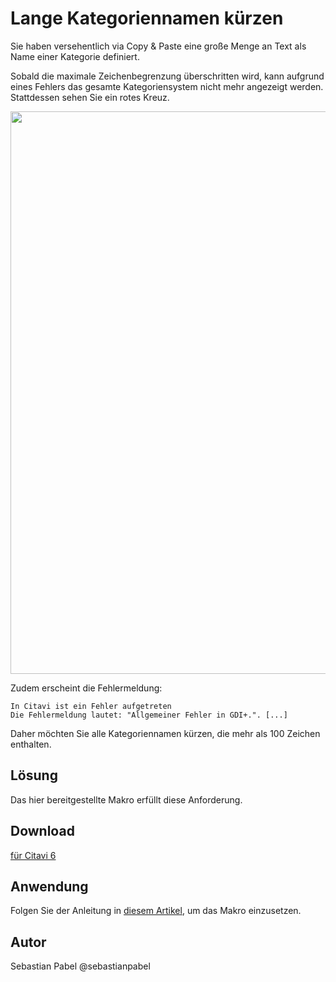 # Lange Kategoriennamen kürzen

Sie haben versehentlich via Copy & Paste eine große Menge an Text als Name einer Kategorie definiert. 

Sobald die maximale Zeichenbegrenzung überschritten wird, kann aufgrund eines Fehlers das gesamte Kategoriensystem nicht mehr angezeigt werden.
Stattdessen sehen Sie ein rotes Kreuz. 

<img src="https://github.com/Citavi/Macros/blob/master/CCH%20Change/CCH016%20Shorten%20category%20names/Kategoriennamen%20k%C3%BCrzen%20wegen%20des%20GDI%2B-Fehlers.png" width="900">

Zudem erscheint die Fehlermeldung:

```
In Citavi ist ein Fehler aufgetreten
Die Fehlermeldung lautet: "Allgemeiner Fehler in GDI+.". [...]
```

Daher möchten Sie alle Kategoriennamen kürzen, die mehr als 100 Zeichen enthalten.

## Lösung
Das hier bereitgestellte Makro erfüllt diese Anforderung. 

## Download

[für Citavi 6](CCH016%20Shorten%20category%20names.cs)

## Anwendung
Folgen Sie der Anleitung in [diesem Artikel](/readme.de.md), um das Makro einzusetzen.

## Autor
Sebastian Pabel @sebastianpabel
